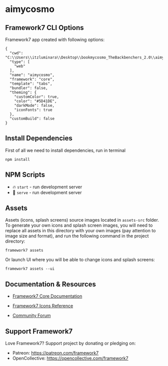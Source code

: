 # aimycosmo

## Framework7 CLI Options

Framework7 app created with following options:

```
{
  "cwd": "C:\\Users\\itzluminara\\Desktop\\bookmycosmo_TheBackbenchers_2.0\\aimy",
  "type": [
    "web"
  ],
  "name": "aimycosmo",
  "framework": "core",
  "template": "tabs",
  "bundler": false,
  "theming": {
    "customColor": true,
    "color": "#5D41DE",
    "darkMode": false,
    "iconFonts": true
  },
  "customBuild": false
}
```

## Install Dependencies

First of all we need to install dependencies, run in terminal
```
npm install
```

## NPM Scripts

* 🔥 `start` - run development server
* 🔧 `serve` - run development server
## Assets

Assets (icons, splash screens) source images located in `assets-src` folder. To generate your own icons and splash screen images, you will need to replace all assets in this directory with your own images (pay attention to image size and format), and run the following command in the project directory:

```
framework7 assets
```

Or launch UI where you will be able to change icons and splash screens:

```
framework7 assets --ui
```



## Documentation & Resources

* [Framework7 Core Documentation](https://framework7.io/docs/)



* [Framework7 Icons Reference](https://framework7.io/icons/)
* [Community Forum](https://forum.framework7.io)

## Support Framework7

Love Framework7? Support project by donating or pledging on:
- Patreon: https://patreon.com/framework7
- OpenCollective: https://opencollective.com/framework7